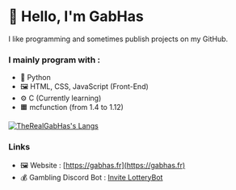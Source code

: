 # 👋 Hello, I'm GabHas

I like programming and sometimes publish projects on my GitHub.

### I mainly program with :
- 🐍 Python
- 🖼 HTML, CSS, JavaScript (Front-End)
- ⚙ C (Currently learning)
- 🟧 mcfunction (from 1.4 to 1.12)

[![TheRealGabHas's Langs](https://github-readme-stats.vercel.app/api/top-langs?username=TheRealGabHas&layout=compact&theme=dracula)](https://github.com/anuraghazra/github-readme-stats)

### Links

- 🖼 Website : [https://gabhas.fr](https://gabhas.fr)
- 💰 Gambling Discord Bot : [Invite LotteryBot](https://gabhas.fr/LotteryBot)

